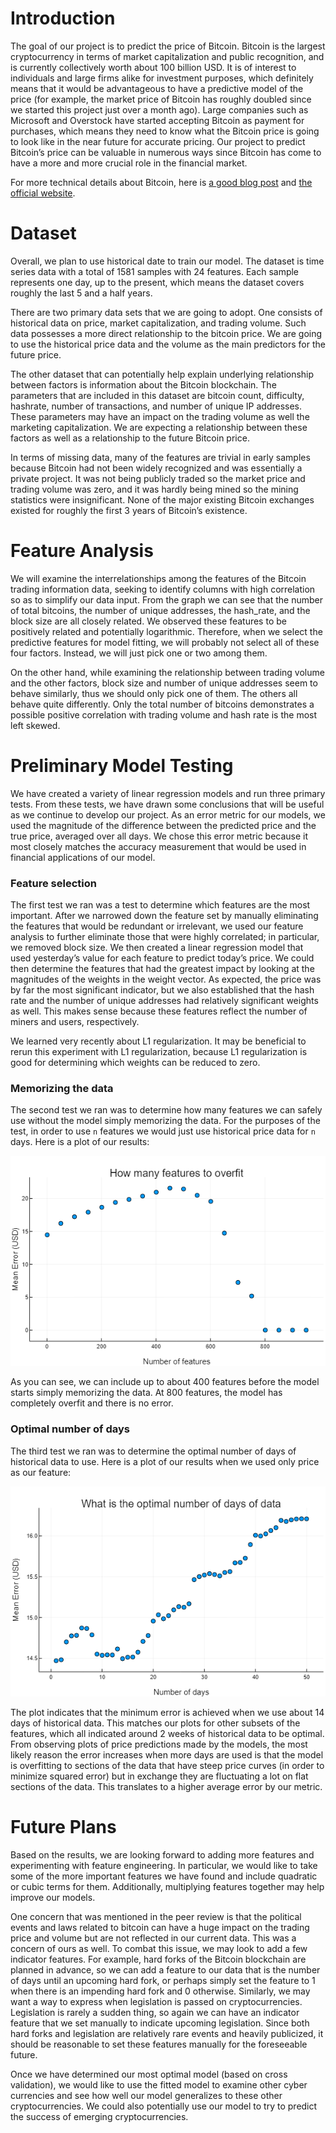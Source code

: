 # Introduction

The goal of our project is to predict the price of Bitcoin. Bitcoin is the largest cryptocurrency in terms of market capitalization and public recognition, and is currently collectively worth about 100 billion USD. It is of interest to individuals and large firms alike for investment purposes, which definitely means that it would be advantageous to have a predictive model of the price (for example, the market price of Bitcoin has roughly doubled since we started this project just over a month ago). Large companies such as Microsoft and Overstock have started accepting Bitcoin as payment for purchases, which means they need to know what the Bitcoin price is going to look like in the near future for accurate pricing. Our project to predict Bitcoin’s price can be valuable in numerous ways since Bitcoin has come to have a more and more crucial role in the financial market.

For more technical details about Bitcoin, here is [a good blog post](http://journalclub.deciphernow.com/main/2017/08/07/bitcoin.html) and [the official website](https://bitcoin.org/en/how-it-works).

# Dataset

Overall, we plan to use historical date to train our model. The dataset is time series data with a total of 1581 samples with 24 features. Each sample represents one day, up to the present, which means the dataset covers roughly the last 5 and a half years.

There are two primary data sets that we are going to adopt. One consists of historical data on price, market capitalization, and trading volume. Such data possesses a more direct relationship to the bitcoin price. We are going to use the historical price data and the volume as the main predictors for the future price.

The other dataset that can potentially help explain underlying relationship between factors is information about the Bitcoin blockchain. The parameters that are included in this dataset are bitcoin count, difficulty, hashrate, number of transactions, and number of unique IP addresses. These parameters may have an impact on the trading volume as well the marketing capitalization. We are expecting a relationship between these factors as well as a relationship to the future Bitcoin price.

In terms of missing data, many of the features are trivial in early samples because Bitcoin had not been widely recognized and was essentially a private project. It was not being publicly traded so the market price and trading volume was zero, and it was hardly being mined so the mining statistics were insignificant. None of the major existing Bitcoin exchanges existed for roughly the first 3 years of Bitcoin’s existence.

# Feature Analysis

We will examine the interrelationships among the features of the Bitcoin trading information data, seeking to identify columns with high correlation so as to simplify our data input. From the graph we can see that the number of total bitcoins, the number of unique addresses, the hash_rate, and the block size are all closely related. We observed these features to be positively related and potentially logarithmic. Therefore, when we select the predictive features for model fitting, we will probably not select all of these four factors. Instead, we will just pick one or two among them.

On the other hand, while examining the relationship between trading volume and the other factors, block size and number of unique addresses seem to behave similarly, thus we should only pick one of them. The others all behave quite differently. Only the total number of bitcoins demonstrates a possible positive correlation with trading volume and hash rate is the most left skewed.

# Preliminary Model Testing

We have created a variety of linear regression models and run three primary tests. From these tests, we have drawn some conclusions that will be useful as we continue to develop our project. As an error metric for our models, we used the magnitude of the difference between the predicted price and the true price, averaged over all days. We chose this error metric because it most closely matches the accuracy measurement that would be used in financial applications of our model.

### Feature selection
The first test we ran was a test to determine which features are the most important. After we narrowed down the feature set by manually eliminating the features that would be redundant or irrelevant, we used our feature analysis to further eliminate those that were highly correlated; in particular, we removed block size. We then created a linear regression model that used yesterday’s value for each feature to predict today’s price. We could then determine the features that had the greatest impact by looking at the magnitudes of the weights in the weight vector. As expected, the price was by far the most significant indicator, but we also established that the hash rate and the number of unique addresses had relatively significant weights as well. This makes sense because these features reflect the number of miners and users, respectively.

We learned very recently about L1 regularization. It may be beneficial to rerun this experiment with L1 regularization, because L1 regularization is good for determining which weights can be reduced to zero.

### Memorizing the data
The second test we ran was to determine how many features we can safely use without the model simply memorizing the data. For the purposes of the test, in order to use `n` features we would just use historical price data for `n` days. Here is a plot of our results:

![plot](plots/how_many_features_to_overfit.png)

As you can see, we can include up to about 400 features before the model starts simply memorizing the data. At 800 features, the model has completely overfit and there is no error.

### Optimal number of days
The third test we ran was to determine the optimal number of days of historical data to use. Here is a plot of our results when we used only price as our feature:

![plot](plots/optimal_number_of_days.png)

The plot indicates that the minimum error is achieved when we use about 14 days of historical data. This matches our plots for other subsets of the features, which all indicated around 2 weeks of historical data to be optimal. From observing plots of price predictions made by the models, the most likely reason the error increases when more days are used is that the model is overfitting to sections of the data that have steep price curves (in order to minimize squared error) but in exchange they are fluctuating a lot on flat sections of the data. This translates to a higher average error by our metric.

# Future Plans

Based on the results, we are looking forward to adding more features and experimenting with feature engineering. In particular, we would like to take some of the more important features we have found and include quadratic or cubic terms for them. Additionally, multiplying features together may help improve our models.

One concern that was mentioned in the peer review is that the political events and laws related to bitcoin can have a huge impact on the trading price and volume but are not reflected in our current data. This was a concern of ours as well. To combat this issue, we may look to add a few indicator features. For example, hard forks of the Bitcoin blockchain are planned in advance, so we can add a feature to our data that is the number of days until an upcoming hard fork, or perhaps simply set the feature to 1 when there is an impending hard fork and 0 otherwise. Similarly, we may want a way to express when legislation is passed on cryptocurrencies. Legislation is rarely a sudden thing, so again we can have an indicator feature that we set manually to indicate upcoming legislation. Since both hard forks and legislation are relatively rare events and heavily publicized, it should be reasonable to set these features manually for the foreseeable future.

Once we have determined our most optimal model (based on cross validation), we would like to use the fitted model to examine other cyber currencies and see how well our model generalizes to these other cryptocurrencies. We could also potentially use our model to try to predict the success of emerging cryptocurrencies.
